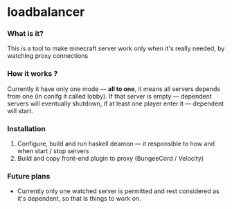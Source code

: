 # loadbalancer

### What is it?

This is a tool to make minecraft server work only when it's really needed, by watching proxy connections


### How it works ?

Currently it have only one mode — **all to one**, it means all servers depends from one (in conifg it called lobby).
If that server is empty — dependent servers will eventually shutdown, if at least one player enter it — dependent will start.


### Installation 

1. Configure, build and run haskell deamon — it responsible to how and when start / stop servers
2. Build and copy front-end plugin to proxy (BungeeCord / Velocity)

### Future plans 

* Currently only one watched server is permitted and rest considered as it's dependent, so that is things to work on.
